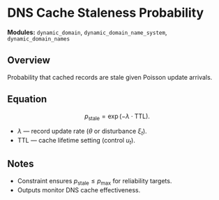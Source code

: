 # DNS Cache Staleness Probability

**Modules:** `dynamic_domain`, `dynamic_domain_name_system`,
`dynamic_domain_names`

## Overview

Probability that cached records are stale given Poisson update arrivals.

## Equation

$$p_{\text{stale}} = \exp(-\lambda \cdot \text{TTL}).$$

- $\lambda$ — record update rate ($\theta$ or disturbance $\xi_t$).
- TTL — cache lifetime setting (control $u_t$).

## Notes

- Constraint ensures $p_{\text{stale}} \le p_{\max}$ for reliability targets.
- Outputs monitor DNS cache effectiveness.
